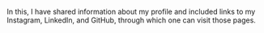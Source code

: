 In this, I have shared information about my profile and included links to my Instagram, LinkedIn, and GitHub, through which one can visit those pages.
